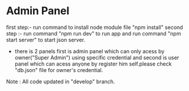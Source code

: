 # Admin Panel
first step:- run command to install node module file "npm install"
second step :- run command "npm run dev" to run app and run command "npm start server" to start json server.

- there is 2 panels first is admin panel which can only acess by owner("Super Admin") using specific credential and second is user panel which can acess anyone by register him self.please check "db.json" file for owner's credential.

Note : All code updated in "develop" branch.